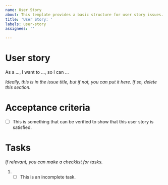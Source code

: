 ```yaml
---
name: User Story
about: This template provides a basic structure for user story issues.
title: 'User Story: '
labels: user-story
assignees: ''

---
```


# User story
As a ..., I want to ..., so I can ...

*Ideally, this is in the issue title, but if not, you can put it here. If so, delete this section.*

# Acceptance criteria

- [ ] This is something that can be verified to show that this user story is satisfied.

# Tasks
*If relevant, you can make a checklist for tasks.*

1. - [ ] This is an incomplete task.

